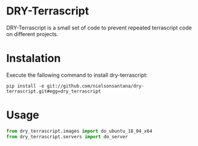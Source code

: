 DRY-Terrascript
==========

DRY-Terrascript is a small set of code to prevent repeated terrascript
code on different projects.

<!---split here-->

# Instalation

Execute the fallowing command to install dry-terrascript:

    pip install -e git://github.com/nielsonsantana/dry-terrascript.git#egg=dry_terrascript


# Usage

```python
from dry_terrascript.images import do_ubuntu_18_04_x64
from dry_terrascript.servers import do_server

```
